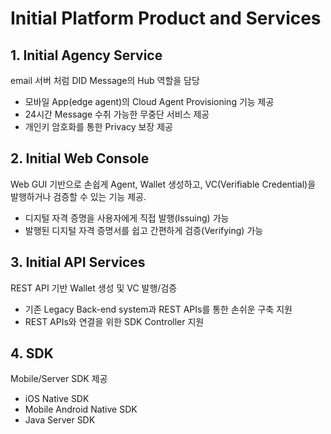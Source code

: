 Initial Platform Product and Services
============


## 1. Initial Agency Service
email 서버 처럼 DID Message의 Hub 역할을 담당

  - 모바일 App(edge agent)의 Cloud Agent Provisioning 기능 제공
  - 24시간 Message 수취 가능한 무중단 서비스 제공
  - 개인키 암호화를 통한 Privacy 보장 제공 

## 2. Initial Web Console
Web GUI 기반으로 손쉽게 Agent, Wallet 생성하고, VC(Verifiable Credential)을 발행하거나 검증할 수 있는 기능 제공.  

  - 디지털 자격 증명을 사용자에게 직접 발행(Issuing) 가능
  - 발행된 디지털 자격 증명서를 쉽고 간편하게 검증(Verifying) 가능

## 3. Initial API Services
REST API 기반 Wallet 생성 및 VC 발행/검증
  
  - 기존 Legacy Back-end system과 REST APIs를 통한 손쉬운 구축 지원
  - REST APIs와 연결을 위한 SDK Controller 지원


## 4. SDK
Mobile/Server SDK 제공 

 - iOS Native SDK
 - Mobile Android Native SDK
 - Java Server SDK